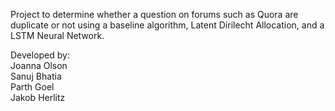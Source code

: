 Project to determine whether a question on forums such as Quora are duplicate or not using a baseline algorithm, Latent Dirilecht Allocation, and a LSTM Neural Network.

Developed by:\
Joanna Olson\
Sanuj Bhatia\
Parth Goel\
Jakob Herlitz
